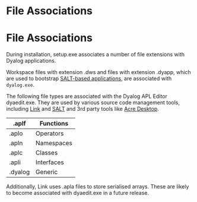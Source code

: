 # File Associations

# File Associations

During installation, setup.exe associates a number of file extensions with Dyalog applications.

Workspace files with extension .dws and files with extension .dyapp, which are used to bootstrap [SALT-based applications](https://docs.dyalog.com/latest/SALT%20User%20Guide.pdf#page=12), are associated with `dyalog.exe`.

The following file types are associated with the Dyalog APL Editor dyaedit.exe. They are used by various source code management tools, including [Link](https://dyalog.github.io/link/3.0/) and [SALT](https://docs.dyalog.com/latest/SALT%20User%20Guide.pdf) and 3rd party tools like [Acre Desktop](https://github.com/the-carlisle-group/Acre-Desktop/wiki).

| .aplf | Functions |
| --- | ---  |
| .aplo | Operators |
| .apln | Namespaces |
| .aplc | Classes |
| .apli | Interfaces |
| .dyalog | Generic |

Additionally, Link uses .apla files to store serialised arrays. These are likely to become associated with dyaedit.exe in a future release.
